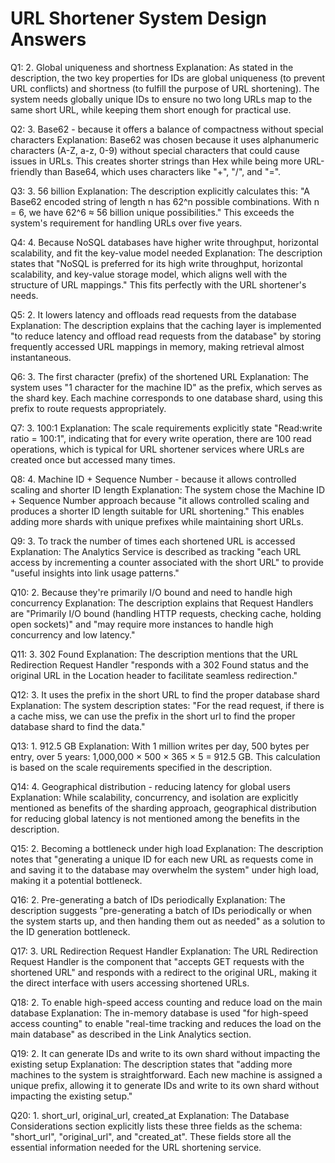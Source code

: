 # URL Shortener System Design Answers

Q1: 2. Global uniqueness and shortness
Explanation: As stated in the description, the two key properties for IDs are global uniqueness (to prevent URL conflicts) and shortness (to fulfill the purpose of URL shortening). The system needs globally unique IDs to ensure no two long URLs map to the same short URL, while keeping them short enough for practical use.

Q2: 3. Base62 - because it offers a balance of compactness without special characters
Explanation: Base62 was chosen because it uses alphanumeric characters (A-Z, a-z, 0-9) without special characters that could cause issues in URLs. This creates shorter strings than Hex while being more URL-friendly than Base64, which uses characters like "+", "/", and "=".

Q3: 3. 56 billion
Explanation: The description explicitly calculates this: "A Base62 encoded string of length n has 62^n possible combinations. With n = 6, we have 62^6 ≈ 56 billion unique possibilities." This exceeds the system's requirement for handling URLs over five years.

Q4: 4. Because NoSQL databases have higher write throughput, horizontal scalability, and fit the key-value model needed
Explanation: The description states that "NoSQL is preferred for its high write throughput, horizontal scalability, and key-value storage model, which aligns well with the structure of URL mappings." This fits perfectly with the URL shortener's needs.

Q5: 2. It lowers latency and offloads read requests from the database
Explanation: The description explains that the caching layer is implemented "to reduce latency and offload read requests from the database" by storing frequently accessed URL mappings in memory, making retrieval almost instantaneous.

Q6: 3. The first character (prefix) of the shortened URL
Explanation: The system uses "1 character for the machine ID" as the prefix, which serves as the shard key. Each machine corresponds to one database shard, using this prefix to route requests appropriately.

Q7: 3. 100:1
Explanation: The scale requirements explicitly state "Read:write ratio = 100:1", indicating that for every write operation, there are 100 read operations, which is typical for URL shortener services where URLs are created once but accessed many times.

Q8: 4. Machine ID + Sequence Number - because it allows controlled scaling and shorter ID length
Explanation: The system chose the Machine ID + Sequence Number approach because "it allows controlled scaling and produces a shorter ID length suitable for URL shortening." This enables adding more shards with unique prefixes while maintaining short URLs.

Q9: 3. To track the number of times each shortened URL is accessed
Explanation: The Analytics Service is described as tracking "each URL access by incrementing a counter associated with the short URL" to provide "useful insights into link usage patterns."

Q10: 2. Because they're primarily I/O bound and need to handle high concurrency
Explanation: The description explains that Request Handlers are "Primarily I/O bound (handling HTTP requests, checking cache, holding open sockets)" and "may require more instances to handle high concurrency and low latency."

Q11: 3. 302 Found
Explanation: The description mentions that the URL Redirection Request Handler "responds with a 302 Found status and the original URL in the Location header to facilitate seamless redirection."

Q12: 3. It uses the prefix in the short URL to find the proper database shard
Explanation: The system description states: "For the read request, if there is a cache miss, we can use the prefix in the short url to find the proper database shard to find the data."

Q13: 1. 912.5 GB
Explanation: With 1 million writes per day, 500 bytes per entry, over 5 years: 1,000,000 × 500 × 365 × 5 = 912.5 GB. This calculation is based on the scale requirements specified in the description.

Q14: 4. Geographical distribution - reducing latency for global users
Explanation: While scalability, concurrency, and isolation are explicitly mentioned as benefits of the sharding approach, geographical distribution for reducing global latency is not mentioned among the benefits in the description.

Q15: 2. Becoming a bottleneck under high load
Explanation: The description notes that "generating a unique ID for each new URL as requests come in and saving it to the database may overwhelm the system" under high load, making it a potential bottleneck.

Q16: 2. Pre-generating a batch of IDs periodically
Explanation: The description suggests "pre-generating a batch of IDs periodically or when the system starts up, and then handing them out as needed" as a solution to the ID generation bottleneck.

Q17: 3. URL Redirection Request Handler
Explanation: The URL Redirection Request Handler is the component that "accepts GET requests with the shortened URL" and responds with a redirect to the original URL, making it the direct interface with users accessing shortened URLs.

Q18: 2. To enable high-speed access counting and reduce load on the main database
Explanation: The in-memory database is used "for high-speed access counting" to enable "real-time tracking and reduces the load on the main database" as described in the Link Analytics section.

Q19: 2. It can generate IDs and write to its own shard without impacting the existing setup
Explanation: The description states that "adding more machines to the system is straightforward. Each new machine is assigned a unique prefix, allowing it to generate IDs and write to its own shard without impacting the existing setup."

Q20: 1. short_url, original_url, created_at
Explanation: The Database Considerations section explicitly lists these three fields as the schema: "short_url", "original_url", and "created_at". These fields store all the essential information needed for the URL shortening service.

